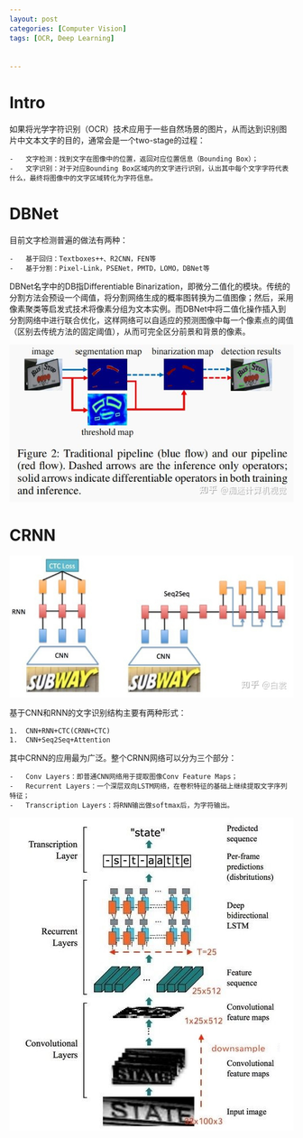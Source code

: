 ```yaml
---
layout: post
categories: [Computer Vision]
tags: [OCR, Deep Learning]


---
```




# Intro

如果将光学字符识别（OCR）技术应用于一些自然场景的图片，从而达到识别图片中文本文字的目的，通常会是一个two-stage的过程：

	-	文字检测：找到文字在图像中的位置，返回对应位置信息（Bounding Box）；
	-	文字识别：对于对应Bounding Box区域内的文字进行识别，认出其中每个文字字符代表什么，最终将图像中的文字区域转化为字符信息。



# DBNet

目前文字检测普遍的做法有两种：

	-	基于回归：Textboxes++、R2CNN，FEN等
	-	基于分割：Pixel-Link，PSENet，PMTD，LOMO，DBNet等

DBNet名字中的DB指Differentiable Binarization，即微分二值化的模块。传统的分割方法会预设一个阈值，将分割网络生成的概率图转换为二值图像；然后，采用像素聚类等启发式技术将像素分组为文本实例。而DBNet中将二值化操作插入到分割网络中进行联合优化，这样网络可以自适应的预测图像中每一个像素点的阈值（区别去传统方法的固定阈值），从而可完全区分前景和背景的像素。

![](https://raw.githubusercontent.com/kakack/kakack.github.io/master/_images/20220528-3.jpeg)



# CRNN



![](https://raw.githubusercontent.com/kakack/kakack.github.io/master/_images/20220528-1.jpeg)

基于CNN和RNN的文字识别结构主要有两种形式：

	1.	CNN+RNN+CTC(CRNN+CTC)
	1.	CNN+Seq2Seq+Attention

其中CRNN的应用最为广泛。整个CRNN网络可以分为三个部分：

	-	Conv Layers：即普通CNN网络用于提取图像Conv Feature Maps；
	-	Recurrent Layers：一个深层双向LSTM网络，在卷积特征的基础上继续提取文字序列特征；
	-	Transcription Layers：将RNN输出做softmax后，为字符输出。

![](https://raw.githubusercontent.com/kakack/kakack.github.io/master/_images/20220528-2.jpeg)